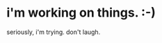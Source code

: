 <!DOCTYPE html>
<html>
    <head>
        <title>Chantell Rae | Developer, Photographer, Creative </title>
        <link href="./index.css" type="text/css" rel="stylesheet">
        <link rel="preconnect" href="https://fonts.googleapis.com">
<link rel="preconnect" href="https://fonts.gstatic.com" crossorigin>
<link href="https://fonts.googleapis.com/css2?family=Inconsolata:wght@200;300;400;500;600;700;800;900&family=Oswald:wght@200;300;400;500;600;700&display=swap" rel="stylesheet">
    </head>
    <body>
      <h1>i'm working on things. :-)</h1>
      <p>seriously, i'm trying. don't laugh. </3</p>
  </body>
  </html>
